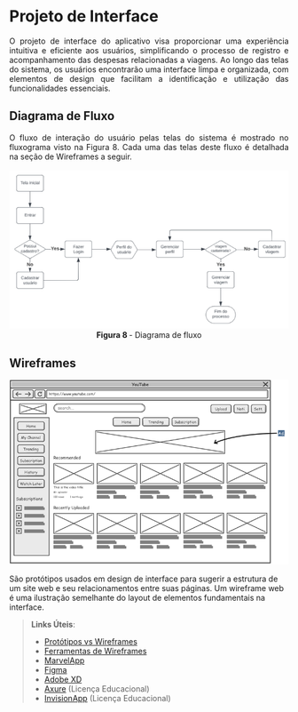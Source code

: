 
# Projeto de Interface

<div align="justify"> O projeto de interface do aplicativo visa proporcionar uma experiência intuitiva e eficiente aos usuários, simplificando o processo de registro e acompanhamento das despesas relacionadas a viagens. Ao longo das telas do sistema, os usuários encontrarão uma interface limpa e organizada, com elementos de design que facilitam a identificação e utilização das funcionalidades essenciais. </div>

## Diagrama de Fluxo

<div align="justify"> O fluxo de interação do usuário pelas telas do sistema é mostrado no fluxograma visto na Figura 8. Cada uma das telas deste fluxo é detalhada na seção de Wireframes a seguir. </div>
<br>
<div align="center">
<img src="img/DiagramaFluxo.png"> <br>
<b>Figura 8 </b>- Diagrama de fluxo
</div>

## Wireframes

![Exemplo de Wireframe](img/wireframe-example.png)

São protótipos usados em design de interface para sugerir a estrutura de um site web e seu relacionamentos entre suas páginas. Um wireframe web é uma ilustração semelhante do layout de elementos fundamentais na interface.
 
> **Links Úteis**:
> - [Protótipos vs Wireframes](https://www.nngroup.com/videos/prototypes-vs-wireframes-ux-projects/)
> - [Ferramentas de Wireframes](https://rockcontent.com/blog/wireframes/)
> - [MarvelApp](https://marvelapp.com/developers/documentation/tutorials/)
> - [Figma](https://www.figma.com/)
> - [Adobe XD](https://www.adobe.com/br/products/xd.html#scroll)
> - [Axure](https://www.axure.com/edu) (Licença Educacional)
> - [InvisionApp](https://www.invisionapp.com/) (Licença Educacional)
